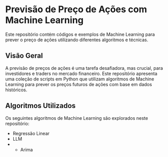 # Previsão de Preço de Ações com Machine Learning

Este repositório contém códigos e exemplos de Machine Learning para prever o preço de ações utilizando diferentes algoritmos e técnicas.

## Visão Geral

A previsão de preços de ações é uma tarefa desafiadora, mas crucial, para investidores e traders no mercado financeiro. Este repositório apresenta uma coleção de scripts em Python que utilizam algoritmos de Machine Learning para prever os preços futuros de ações com base em dados históricos.


## Algoritmos Utilizados

Os seguintes algoritmos de Machine Learning são explorados neste repositório:

- Regressão Linear
- LLM
- - Arima
